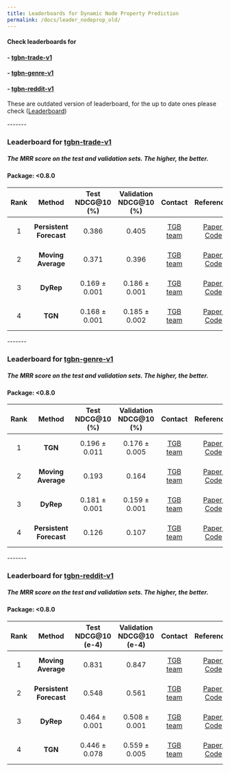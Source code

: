 ```yaml
---
title: Leaderboards for Dynamic Node Property Prediction
permalink: /docs/leader_nodeprop_old/
---
```


#### Check leaderboards for
#### - [tgbn-trade-v1](#tgbn-trade-v1)
#### - [tgbn-genre-v1](#tgbn-genre-v1)
#### - [tgbn-reddit-v1](#tgbn-reddit-v1)

These are outdated version of leaderboard, for the up to date ones please check ([Leaderboard](../leader_nodeprop/))



<a name="tgbn-trade-v1"/>
-------

### Leaderboard for [tgbn-trade-v1](../nodeprop/#tgbn-trade-v1)
##### The MRR score on the test and validation sets. The higher, the better.

#### Package: <0.8.0

| Rank  | Method | Test NDCG@10 (%) | Validation NDCG@10 (%) | Contact | References | Date 
|:----:|:-----:|:------:|:-----:|:-----:|:-----:|-----:|
|  1  |  **Persistent Forecast**  | 0.386  |   0.405 |[TGB team](mailto:shenyang.huang@mail.mcgill.ca) | [Paper](https://openreview.net/forum?id=qG7IkQ7IBO), [Code](https://github.com/shenyangHuang/TGB) | June 7th, 2023 |
|  2  |  **Moving Average**  | 0.371  |  0.396 |[TGB team](mailto:shenyang.huang@mail.mcgill.ca) | [Paper](https://openreview.net/forum?id=qG7IkQ7IBO), [Code](https://github.com/shenyangHuang/TGB) | June 7th, 2023 |
|  3  |  **DyRep**  | 0.169 ± 0.001   | 0.186 ± 0.001 |[TGB team](mailto:shenyang.huang@mail.mcgill.ca) | [Paper](https://openreview.net/forum?id=HyePrhR5KX), [Code](https://github.com/shenyangHuang/TGB) | June 7th, 2023 |
|  4  |  **TGN**  | 0.168 ± 0.001  | 0.185 ± 0.002 |[TGB team](mailto:shenyang.huang@mail.mcgill.ca) | [Paper](https://arxiv.org/abs/2006.10637), [Code](https://github.com/shenyangHuang/TGB) | June 7th, 2023 |


<a name="tgbn-genre-v1"/>
-------

### Leaderboard for [tgbn-genre-v1](../nodeprop/#tgbn-genre-v1)
##### The MRR score on the test and validation sets. The higher, the better.

#### Package: <0.8.0

| Rank  | Method | Test NDCG@10 (%) | Validation NDCG@10 (%) | Contact | References | Date 
|:----:|:-----:|:------:|:-----:|:-----:|:-----:|-----:|
|  1  |  **TGN**  | 0.196 ± 0.011  | 0.176 ± 0.005 |[TGB team](mailto:shenyang.huang@mail.mcgill.ca) | [Paper](https://arxiv.org/abs/2006.10637), [Code](https://github.com/shenyangHuang/TGB) | June 7th, 2023 |
|  2  |  **Moving Average**  | 0.193  |  0.164 |[TGB team](mailto:shenyang.huang@mail.mcgill.ca) | [Paper](https://openreview.net/forum?id=qG7IkQ7IBO), [Code](https://github.com/shenyangHuang/TGB) | June 7th, 2023 |
|  3  |  **DyRep**  | 0.181 ± 0.001   | 0.159 ± 0.001 |[TGB team](mailto:shenyang.huang@mail.mcgill.ca) | [Paper](https://openreview.net/forum?id=HyePrhR5KX), [Code](https://github.com/shenyangHuang/TGB) | June 7th, 2023 |
|  4  |  **Persistent Forecast**  | 0.126  |   0.107 |[TGB team](mailto:shenyang.huang@mail.mcgill.ca) | [Paper](https://openreview.net/forum?id=qG7IkQ7IBO), [Code](https://github.com/shenyangHuang/TGB) | June 7th, 2023 |


<a name="tgbn-reddit-v1"/>
-------

### Leaderboard for [tgbn-reddit-v1](../nodeprop/#tgbn-reddit-v1)
##### The MRR score on the test and validation sets. The higher, the better.

#### Package: <0.8.0

| Rank  | Method | Test NDCG@10 (e-4) | Validation NDCG@10 (e-4) | Contact | References | Date 
|:----:|:-----:|:------:|:-----:|:-----:|:-----:|-----:|
|  1  |  **Moving Average**  | 0.831  |  0.847  |[TGB team](mailto:shenyang.huang@mail.mcgill.ca) | [Paper](https://openreview.net/forum?id=qG7IkQ7IBO), [Code](https://github.com/shenyangHuang/TGB) | June 7th, 2023 |
|  2  |  **Persistent Forecast**  | 0.548 |   0.561 |[TGB team](mailto:shenyang.huang@mail.mcgill.ca) | [Paper](https://openreview.net/forum?id=qG7IkQ7IBO), [Code](https://github.com/shenyangHuang/TGB) | June 7th, 2023 |
|  3  |  **DyRep**  | 0.464 ± 0.001   | 0.508 ± 0.001 |[TGB team](mailto:shenyang.huang@mail.mcgill.ca) | [Paper](https://openreview.net/forum?id=HyePrhR5KX), [Code](https://github.com/shenyangHuang/TGB) | June 7th, 2023 |
|  4  |  **TGN**  | 0.446 ± 0.078  | 0.559 ± 0.005 |[TGB team](mailto:shenyang.huang@mail.mcgill.ca) | [Paper](https://arxiv.org/abs/2006.10637), [Code](https://github.com/shenyangHuang/TGB) | June 7th, 2023 |
